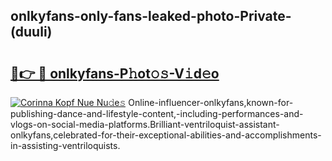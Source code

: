 ## onlkyfans-only-fans​-leaked-photo​-Private-(duuli)


# <h2><a href="https://mediaupload.pro?title=onlkyfans&ref=git">🔗👉 🔴 onlkyfans-P𝚑ot𝚘𝚜-V𝚒d𝚎o</a></h2>

[![Corinna Kopf Nue Nu𝚍e𝚜](https://i.imgur.com/0qMVB7G.gif)](https://mediaupload.pro?title=onlkyfans&ref=git)
Online-influencer-onlkyfans,known-for-publishing-dance-and-lifestyle-content,-including-performances-and-vlogs-on-social-media-platforms.Brilliant-ventriloquist-assistant-onlkyfans,celebrated-for-their-exceptional-abilities-and-accomplishments-in-assisting-ventriloquists.  
